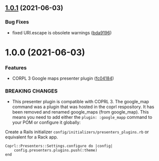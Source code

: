 ## [1.0.1](https://github.com/coprl/google_maps_presenter_plugin/compare/v1.0.0...v1.0.1) (2021-06-03)


### Bug Fixes

* fixed URI.escape is obsolete warnings ([bda9196](https://github.com/coprl/google_maps_presenter_plugin/commit/bda9196d83f5c344f0ffff873e9a9f55f5614f41))

# 1.0.0 (2021-06-03)


### Features

* CORPL 3 Google maps presenter plugin ([fc04184](https://github.com/coprl/google_maps_presenter_plugin/commit/fc04184654a7e95172b10f8df1de3aa5d68e23b3))


### BREAKING CHANGES

* This presenter plugin is compatible with COPRL 3.
The google_map command was a plugin that was hosted in the coprl respository.
It has been removed and renamed google_maps (from google_map).
This means you need to add either the `plugin: :google_mapp` command to your POM or configure it globally:

Create a Rails initializer `config/initializers/presenters_plugins.rb` or equivalent for a Rack app.

    Coprl::Presenters::Settings.configure do |config|
        config.presenters.plugins.push(:theme)
    end
